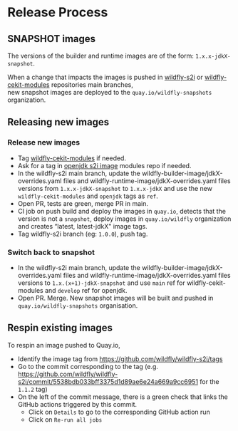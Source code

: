 # Release Process

## SNAPSHOT images

The versions of the builder and runtime images are of the form: `1.x.x-jdkX-snapshot`.

When a change that impacts the images is pushed in [wildfly-s2i](https://github.com/wildfly/wildfly-s2i) or 
[wildfly-cekit-modules](https://github.com/wildfly/wildfly-cekit-modules) repositories main branches,  
new snapshot images are deployed to the `quay.io/wildfly-snapshots` organization.

## Releasing new images

### Release new images

* Tag [wildfly-cekit-modules](https://github.com/wildfly/wildfly-cekit-modules) if needed.
* Ask for a tag in [openjdk s2i image](https://github.com/jboss-container-images/openjdk) modules repo if needed.
* In the wildfly-s2i main branch, update the wildfly-builder-image/jdkX-overrides.yaml files and wildfly-runtime-image/jdkX-overrides.yaml files 
versions from `1.x.x-jdkX-snapshot` to `1.x.x-jdkX` and use the new `wildfly-cekit-modules` and `openjdk` tags as `ref`.
* Open PR, tests are green, merge PR in main.
* CI job on push build and deploy the images in `quay.io`, detects that the version is not a `snapshot`, deploy images in `quay.io/wildfly` organization 
and creates “latest, latest-jdkX" image tags.
* Tag wildfly-s2i  branch (eg: `1.0.0`), push tag.

### Switch back to snapshot

* In the wildfly-s2i main branch, update the wildfly-builder-image/jdkX-overrides.yaml files and wildfly-runtime-image/jdkX-overrides.yaml files  
versions to `1.x.(x+1)-jdkX-snapshot` and use `main` ref for wildfly-cekit-modules and `develop` ref for openjdk.
* Open PR. Merge. New snapshot images will be built and pushed in `quay.io/wildfly-snapshots` organisation.

## Respin existing images

To respin an image pushed to Quay.io,

* Identify the image tag from https://github.com/wildfly/wildfly-s2i/tags
* Go to the commit corresponding to the tag (e.g. https://github.com/wildfly/wildfly-s2i/commit/5538bdb033bff3375d1d89ae6e24a669a9cc6951 for the `1.1.2` tag)
* On the left of the commit message, there is a green check that links the GitHub actions triggered by this commit.
  * Click on `Details` to go to the corresponding GitHub action run
  * Click on `Re-run all jobs`